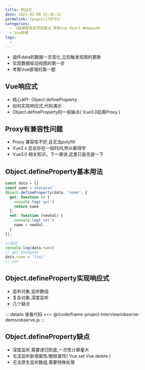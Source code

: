 ```yaml
---
title: 响应式
date: 2021-03-09 15:36:31
permalink: /pages/17d732/
categories:
  - 《前端框架及项目面试 聚焦Vue React Webpack》
  - Vue原理
tags:
  - 
---
```


* 组件data的数据一旦变化,立刻触发视图的更新
* 实现数据驱动视图的第一步
* 考察Vue原理的第一题

## Vue响应式

* 核心API- Object.defineProperty
* 如何实现响应式,代码演示
* Object.defineProperty的一些缺点( Vue3.0启用Proxy )

## Proxy有兼容性问题

* Proxy 兼容性不好,且无法polyfill
* Vue2.x 还会存在一段时间,所以都得学
* Vue3.0 相关知识，下一章讲,这里只是先提一下

## Object.defineProperty基本用法

``` js
const data = {}
const name ='zhangsan'
Object.defineProperty(data, "name", {
  get: function () {
    console.log('get')
    return name
  },
  set: function (newVal) {
    console.log('set')
    name = newVal
  }
});

//测试
console.log(data.name)
// get zhangsan
data.name = 'lisi'
// set
```

## Object.defineProperty实现响应式

* 监听对象,监听数组
* 复杂对象,深度监听
* 几个缺点

::: details 查看代码
<<< @/code/frame-project-interview/observe-demo/observe.js
:::

## Object.defineProperty缺点

* 深度监听,需要递归到底,一次性计算量大
* 无法监听新增属性/删除属性( Vue.set Vue.delete )
* 无法原生监听数组,需要特殊处理
